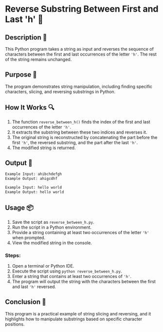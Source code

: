 # Reverse Substring Between First and Last 'h' 📝

## Description 📝

This Python program takes a string as input and reverses the sequence of characters between the first and last occurrences of the letter `'h'`. The rest of the string remains unchanged.

## Purpose 🎯

The program demonstrates string manipulation, including finding specific characters, slicing, and reversing substrings in Python.

## How It Works 🔍

1. The function `reverse_between_h()` finds the index of the first and last occurrences of the letter `'h'`.
2. It extracts the substring between these two indices and reverses it.
3. The original string is reconstructed by concatenating the part before the first `'h'`, the reversed substring, and the part after the last `'h'`.
4. The modified string is returned.

## Output 📜

```bash
Example Input: ahibchdefgh
Example Output: ahigcdhf

Example Input: hello world
Example Output: hello world
```

## Usage 📦

1. Save the script as `reverse_between_h.py`.
2. Run the script in a Python environment.
3. Provide a string containing at least two occurrences of the letter `'h'` when prompted.
4. View the modified string in the console.

### Steps:

1. Open a terminal or Python IDE.
2. Execute the script using `python reverse_between_h.py`.
3. Enter a string that contains at least two occurrences of `'h'`.
4. The program will output the string with the characters between the first and last `'h'` reversed.

## Conclusion 🚀

This program is a practical example of string slicing and reversing, and it highlights how to manipulate substrings based on specific character positions.
